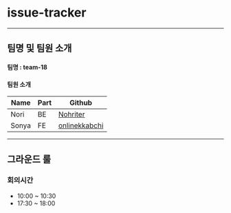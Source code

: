 # issue-tracker

---
## 팀명 및 팀원 소개

#### 팀명 : team-18

#### 팀원 소개

|Name|Part|Github|
|--|--|--|
|Nori|BE|[Nohriter](https://github.com/nohriter)|
|Sonya|FE|[onlinekkabchi](https://github.com/onlinekkabchi)|

---

## 그라운드 룰

### 회의시간

- 10:00 ~ 10:30  
- 17:30 ~ 18:00
